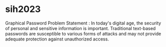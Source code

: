 # sih2023
Graphical Password 
Problem Statement : In today's digital age, the security of personal and sensitive information is important. Traditional text-based passwords are susceptible to various forms of attacks and may not provide adequate protection against unauthorized access.

